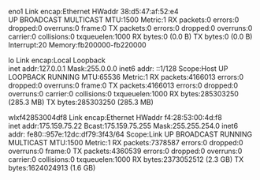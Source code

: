eno1      Link encap:Ethernet  HWaddr 38:d5:47:af:52:e4  
          UP BROADCAST MULTICAST  MTU:1500  Metric:1
          RX packets:0 errors:0 dropped:0 overruns:0 frame:0
          TX packets:0 errors:0 dropped:0 overruns:0 carrier:0
          collisions:0 txqueuelen:1000 
          RX bytes:0 (0.0 B)  TX bytes:0 (0.0 B)
          Interrupt:20 Memory:fb200000-fb220000 

lo        Link encap:Local Loopback  
          inet addr:127.0.0.1  Mask:255.0.0.0
          inet6 addr: ::1/128 Scope:Host
          UP LOOPBACK RUNNING  MTU:65536  Metric:1
          RX packets:4166013 errors:0 dropped:0 overruns:0 frame:0
          TX packets:4166013 errors:0 dropped:0 overruns:0 carrier:0
          collisions:0 txqueuelen:1000 
          RX bytes:285303250 (285.3 MB)  TX bytes:285303250 (285.3 MB)

wlxf42853004df8 Link encap:Ethernet  HWaddr f4:28:53:00:4d:f8  
          inet addr:175.159.75.22  Bcast:175.159.75.255  Mask:255.255.254.0
          inet6 addr: fe80::957e:12dc:df79:3f43/64 Scope:Link
          UP BROADCAST RUNNING MULTICAST  MTU:1500  Metric:1
          RX packets:7378587 errors:0 dropped:0 overruns:0 frame:0
          TX packets:4360539 errors:0 dropped:0 overruns:0 carrier:0
          collisions:0 txqueuelen:1000 
          RX bytes:2373052512 (2.3 GB)  TX bytes:1624024913 (1.6 GB)

